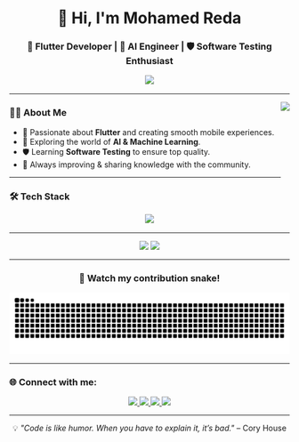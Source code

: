<!-- Header -->
<h1 align="center">
  👋 Hi, I'm Mohamed Reda  
</h1>
<h3 align="center">
  🚀 Flutter Developer | 🤖 AI Engineer | 🛡️ Software Testing Enthusiast
</h3>

<!-- Typing effect -->
<p align="center">
  <img src="https://readme-typing-svg.herokuapp.com?font=Fira+Code&weight=600&size=22&pause=1000&color=00C9A7&center=true&vCenter=true&width=650&lines=Building+Smart+and+Smooth+Apps;Diving+into+AI+%26+Machine+Learning;Ensuring+Software+Quality+Always;Never+Stop+Learning+🚀">
</p>

---

<!-- GIF -->
<img align="right" height="200" src="https://media.giphy.com/media/qgQUggAC3Pfv687qPC/giphy.gif"  />

<!-- About Me -->
### 👨‍💻 About Me  
- 💙 Passionate about **Flutter** and creating smooth mobile experiences.  
- 🤖 Exploring the world of **AI & Machine Learning**.  
- 🛡️ Learning **Software Testing** to ensure top quality.  
- 🌱 Always improving & sharing knowledge with the community.  

---

<!-- Skills -->
<h3>🛠 Tech Stack</h3>
<div align="center">
  <img src="https://skillicons.dev/icons?i=flutter,dart,python,java,cs,cpp,git,github,linux" height="50"/>
</div>

---

<!-- GitHub Stats -->
<div align="center">
  <img src="https://github-readme-stats.vercel.app/api?username=mohamed137m&show_icons=true&theme=tokyonight&count_private=true&hide_border=true" height="170"/>
  <img src="https://github-readme-stats.vercel.app/api/top-langs?username=mohamed137m&layout=compact&langs_count=8&theme=tokyonight&hide_border=true" height="170"/>
</div>

---

<!-- Snake -->
<h3 align="center">🐍 Watch my contribution snake!</h3>
<p align="center">
  <img src="https://raw.githubusercontent.com/mohamed137m/mohamed137m/output/snake.svg" alt="Snake animation"/>
</p>

---

<!-- Connect -->
<h3>🌐 Connect with me:</h3>
<div align="center">
  <a href="https://www.youtube.com/@CodeCraftAr" target="_blank">
    <img src="https://img.shields.io/badge/Youtube-FF0000?style=for-the-badge&logo=youtube&logoColor=white"/>
  </a>
  <a href="https://www.linkedin.com/in/mohamed-reda-software-engineer/" target="_blank">
    <img src="https://img.shields.io/badge/LinkedIn-0077B5?style=for-the-badge&logo=linkedin&logoColor=white"/>
  </a>
  <a href="mailto:m.reda.tech@gmail.com" target="_blank">
    <img src="https://img.shields.io/badge/Gmail-D14836?style=for-the-badge&logo=gmail&logoColor=white"/>
  </a>
  <a href="https://github.com/mohamed137m" target="_blank">
    <img src="https://img.shields.io/badge/GitHub-181717?style=for-the-badge&logo=github&logoColor=white"/>
  </a>
</div>

---

<!-- Footer -->
<p align="center">
  💡 <i>"Code is like humor. When you have to explain it, it’s bad."</i> – Cory House  
</p>
